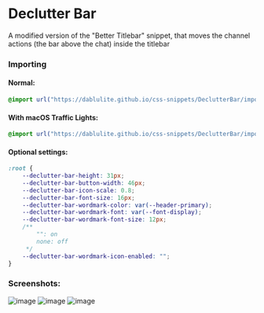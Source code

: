 # Declutter Bar
A modified version of the "Better Titlebar" snippet, that moves the channel actions (the bar above the chat) inside the titlebar

### Importing
#### Normal:
```css
@import url("https://dablulite.github.io/css-snippets/DeclutterBar/import.css");
```
#### With macOS Traffic Lights:
```css
@import url("https://dablulite.github.io/css-snippets/DeclutterBar/import-trafficlights.css");
```
#### Optional settings:
```css
:root {
    --declutter-bar-height: 31px;
    --declutter-bar-button-width: 46px;
    --declutter-bar-icon-scale: 0.8;
    --declutter-bar-font-size: 16px;
    --declutter-bar-wordmark-color: var(--header-primary);
    --declutter-bar-wordmark-font: var(--font-display);
    --declutter-bar-wordmark-font-size: 12px;
    /** 
        "": on
        none: off
     */
    --declutter-bar-wordmark-icon-enabled: "";
}
```

### Screenshots:
![image](https://github.com/DaBluLite/css-snippets/assets/73998678/4c1a6fb0-803d-451d-9cf6-df1fbe84122c)
![image](https://github.com/DaBluLite/css-snippets/assets/73998678/e6c9bcb0-16d4-4645-8b7c-fec547839c93)
![image](https://github.com/DaBluLite/css-snippets/assets/73998678/00c01232-6596-42ec-9301-f94317deaf73)

